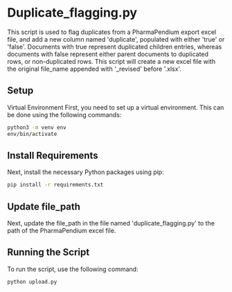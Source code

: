 # Duplicate_flagging.py
This script is used to flag duplicates from a PharmaPendium export excel file, and add a new column named 'duplicate', populated with either 'true' or 'false'. Documents with true represent duplicated children entries, whereas documents with false represent either parent documents to duplicated rows, or non-duplicated rows. This script will create a new excel file with the original file_name appended with '_revised' before '.xlsx'.

## Setup
Virtual Environment
First, you need to set up a virtual environment. This can be done using the following commands:

```bash
python3 -m venv env
env/bin/activate
```

## Install Requirements
Next, install the necessary Python packages using pip:

```bash
pip install -r requirements.txt
```

## Update file_path
Next, update the file_path in the file named 'duplicate_flagging.py' to the path of the PharmaPendium excel file.


## Running the Script
To run the script, use the following command:

```bash
python upload.py
```